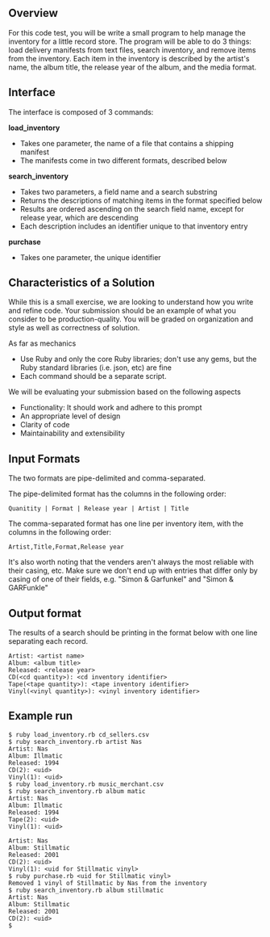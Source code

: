 Overview
--------
For this code test, you will be write a small program to help manage the inventory for a little record store. The program will be able to do 3 things: load delivery manifests from text files, search inventory, and remove items from the inventory. Each item in the inventory is described by the artist's name, the album title, the release year of the album, and the media format.


Interface
---------
The interface is composed of 3 commands:

**load_inventory**

 - Takes one parameter, the name of a file that contains a shipping manifest
 - The manifests come in two different formats, described below

**search_inventory**

 - Takes two parameters, a field name and a search substring
 - Returns the descriptions of matching items in the format specified below
 - Results are ordered ascending on the search field name, except for release year, which are descending
 - Each description includes an identifier unique to that inventory entry

**purchase**

 - Takes one parameter, the unique identifier


Characteristics of a Solution
-----------------------------
While this is a small exercise, we are looking to understand how you write and refine code. Your submission should be an example of what you consider to be production-quality. You will be graded on organization and style as well as correctness of solution.

As far as mechanics

 - Use Ruby and only the core Ruby libraries; don't use any gems, but the Ruby standard libraries (i.e. json, etc) are fine
 - Each command should be a separate script.

We will be evaluating your submission based on the following aspects

 - Functionality: It should work and adhere to this prompt
 - An appropriate level of design
 - Clarity of code
 - Maintainability and extensibility


Input Formats
-------------
The two formats are pipe-delimited and comma-separated.

The pipe-delimited format has the columns in the following order:

    Quanitity | Format | Release year | Artist | Title

The comma-separated format has one line per inventory item, with the columns in the following order:

    Artist,Title,Format,Release year

It's also worth noting that the venders aren't always the most reliable with their casing, etc. Make sure we don't end up with entries that differ only by casing of one of their fields, e.g. "Simon & Garfunkel" and "Simon & GARFunkle"


Output format
-------------
The results of a search should be printing in the format below with one line separating each record.

    Artist: <artist name>
    Album: <album title>
    Released: <release year>
    CD(<cd quantity>): <cd inventory identifier>
    Tape(<tape quantity>): <tape inventory identifier>
    Vinyl(<vinyl quantity>): <vinyl inventory identifier>


Example run
-----------
    $ ruby load_inventory.rb cd_sellers.csv
    $ ruby search_inventory.rb artist Nas
    Artist: Nas
    Album: Illmatic
    Released: 1994
    CD(2): <uid>
    Vinyl(1): <uid>
    $ ruby load_inventory.rb music_merchant.csv
    $ ruby search_inventory.rb album matic
    Artist: Nas
    Album: Illmatic
    Released: 1994
    Tape(2): <uid>
    Vinyl(1): <uid>

    Artist: Nas
    Album: Stillmatic
    Released: 2001
    CD(2): <uid>
    Vinyl(1): <uid for Stillmatic vinyl>
    $ ruby purchase.rb <uid for Stillmatic vinyl>
    Removed 1 vinyl of Stillmatic by Nas from the inventory
    $ ruby search_inventory.rb album stillmatic
    Artist: Nas
    Album: Stillmatic
    Released: 2001
    CD(2): <uid>
    $